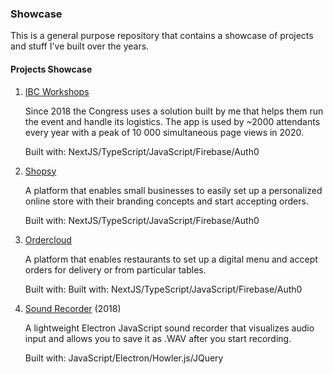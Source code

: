 ### Showcase

This is a general purpose repository that contains a showcase of projects and stuff I've built over the years.

#### Projects Showcase

1. [IBC Workshops](./Showcase/ibc-workshops)

    Since 2018 the Congress uses a solution built by me that helps them run the event and handle its logistics. The app is used by ~2000 attendants every year with a peak of 10 000 simultaneous page views in 2020.

    Built with: NextJS/TypeScript/JavaScript/Firebase/Auth0
2. [Shopsy](./Showcase/shopsy)

    A platform that enables small businesses to easily set up a personalized online store with their branding concepts and start accepting orders.

     Built with: NextJS/TypeScript/JavaScript/Firebase/Auth0
3. [Ordercloud](./Showcase/ordercloud)
   
    A platform that enables restaurants to set up a digital menu and accept orders for delivery or from particular tables.

   Built with: Built with: NextJS/TypeScript/JavaScript/Firebase/Auth0
4. [Sound Recorder](https://github.com/vasil-sarandev/SoundRecorder) (2018)
     
    A lightweight Electron JavaScript sound recorder that visualizes audio input and allows you to save it as .WAV after you start recording. 
    
    Built with: JavaScript/Electron/Howler.js/JQuery
